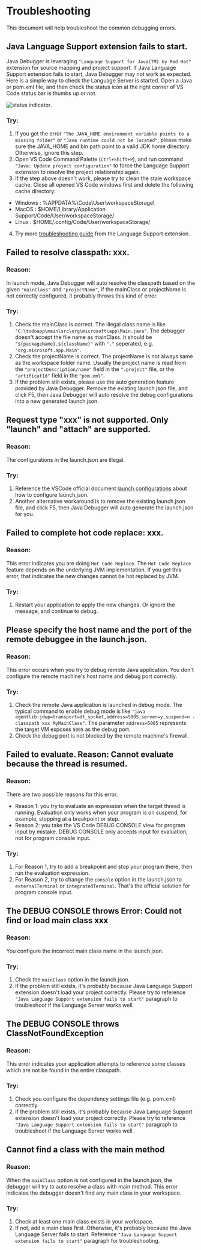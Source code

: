 # Troubleshooting

This document will help troubleshoot the common debugging errors.

## Java Language Support extension fails to start.
Java Debugger is leveraging `"Language Support for Java(TM) by Red Hat"` extension for source mapping and project support. If Java Language Support extension fails to start, Java Debugger may not work as expected. Here is a simple way to check the Language Server is started. Open a Java or pom.xml file, and then check the status icon at the right corner of VS Code status bar is thumbs up or not.

 ![ status indicator ](https://raw.githubusercontent.com/redhat-developer/vscode-java/master/images/statusMarker.png).

### Try:
1. If you get the error `"The JAVA_HOME environment variable points to a missing folder"` or `"Java runtime could not be located"`, please make sure the JAVA_HOME and bin path point to a valid JDK home directory. Otherwise, ignore this step.
2. Open VS Code Command Palette (`Ctrl+Shift+P`), and run command `"Java: Update project configuration"` to force the Language Support extension to resolve the project relationship again.
3. If the step above doesn't work, please try to clean the stale workspace cache. Close all opened VS Code windows first and delete the following cache directory:
- Windows : %APPDATA%\Code\User\workspaceStorage\
- MacOS : $HOME/Library/Application Support/Code/User/workspaceStorage/
- Linux : $HOME/.config/Code/User/workspaceStorage/
4. Try more [troubleshooting guide](https://github.com/redhat-developer/vscode-java/wiki/Troubleshooting) from the Language Support extension.

## Failed to resolve classpath: xxx.
### Reason:
In launch mode, Java Debugger will auto resolve the classpath based on the given `"mainClass"` and `"projectName"`, if the mainClass or projectName is not correctly configured, it probably throws this kind of error.

### Try:
1. Check the mainClass is correct. The illegal class name is like `"C:\todoapp\main\src\org\microsoft\app\Main.java"`. The debugger doesn't accept the file name as mainClass. It should be `"${packageName}.${className}"` with `"."` seperated, e.g. `"org.microsoft.app.Main"`.
2. Check the projectName is correct. The projectName is not always same as the workspace folder name. Usually the project name is read from the `"projectDescription/name"` field in the `".project"` file, or the `"artificatId"` field in the `"pom.xml"`.
3. If the problem still exists, please use the auto generation feature provided by Java Debugger. Remove the existing launch.json file, and click F5, then Java Debugger will auto resolve the debug configurations into a new generated launch.json.

## Request type "xxx" is not supported. Only "launch" and "attach" are supported.
### Reason:
The configurations in the launch.json are illegal.

### Try:
1. Reference the VSCode official document [launch configurations](https://code.visualstudio.com/docs/editor/debugging#_launch-configurations) about how to configure launch.json.
2. Another alternative workaround is to remove the existing launch.json file, and click F5, then Java Debugger will auto generate the launch.json for you.

## Failed to complete hot code replace: xxx.
### Reason:
This error indicates you are doing `Hot Code Replace`. The `Hot Code Replace` feature depends on the underlying JVM implementation. If you get this error, that indicates the new changes cannot be hot replaced by JVM.

### Try:
1. Restart your application to apply the new changes. Or ignore the message, and continue to debug.

## Please specify the host name and the port of the remote debuggee in the launch.json.
### Reason:
This error occurs when you try to debug remote Java application. You don't configure the remote machine's host name and debug port correctly.

### Try:
1. Check the remote Java application is launched in debug mode. The typical command to enable debug mode is like `"java -agentlib:jdwp=transport=dt_socket,address=5005,server=y,suspend=n -classpath xxx MyMainClass"`. The parameter `address=5005` represents the target VM exposes `5005` as the debug port.
2. Check the debug port is not blocked by the remote machine's firewall.

## Failed to evaluate. Reason: Cannot evaluate because the thread is resumed.
### Reason:
There are two possible reasons for this error. 
- Reason 1: you try to evaluate an expression when the target thread is running. Evaluation only works when your program is on suspend, for example, stopping at a breakpoint or step.
- Reason 2: you take the VS Code DEBUG CONSOLE view for program input by mistake. DEBUG CONSOLE only accepts input for evaluation, not for program console input.

### Try:
1. For Reason 1, try to add a breakpoint and stop your program there, then run the evaluation expression.
2. For Reason 2, try to change the `console` option in the launch.json to `externalTerminal` or `integratedTerminal`. That's the official solution for program console input.

## The DEBUG CONSOLE throws Error: Could not find or load main class xxx
### Reason:
You configure the incorrect main class name in the launch.json.

### Try:
1. Check the `mainClass` option in the launch.json.
2. If the problem still exists, it's probably because Java Language Support extension doesn't load your project correctly. Please try to reference `"Java Language Support extension fails to start"` paragraph to troubleshoot if the Language Server works well.

## The DEBUG CONSOLE throws ClassNotFoundException
### Reason:
This error indicates your application attempts to reference some classes which are not be found in the entire classpath.

### Try:
1. Check you configure the dependency settings file (e.g. pom.xml) correctly.
2. If the problem still exists, it's probably because Java Language Support extension doesn't load your project correctly. Please try to reference `"Java Language Support extension fails to start"` paragraph to troubleshoot if the Language Server works well.

## Cannot find a class with the main method
### Reason:
When the `mainClass` option is not configured in the launch.json, the debugger will try to auto resolve a class with main method. This error indicates the debugger doesn't find any main class in your workspace.

### Try:
1. Check at least one main class exists in your workspace.
2. If not, add a main class first. Otherwise, it's probably because the Java Language Server fails to start. Reference `"Java Language Support extension fails to start"` paragraph for troubleshooting.
